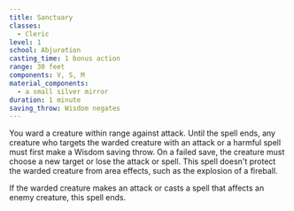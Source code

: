 ```yaml
---
title: Sanctuary
classes:
  - Cleric
level: 1
school: Abjuration
casting_time: 1 bonus action
range: 30 feet
components: V, S, M
material_components:
  - a small silver mirror
duration: 1 minute
saving_throw: Wisdom negates
---
```


You ward a creature within range against attack. Until the spell ends, any creature who targets the warded creature with an attack or a harmful spell must first make a Wisdom saving throw. On a failed save, the creature must choose a new target or lose the attack or spell. This spell doesn't protect the warded creature from area effects, such as the explosion of a fireball.

If the warded creature makes an attack or casts a spell that affects an enemy creature, this spell ends.
